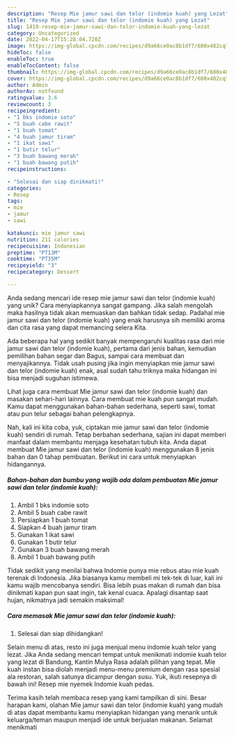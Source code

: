 ```yaml
---
description: "Resep Mie jamur sawi dan telor (indomie kuah) yang Lezat"
title: "Resep Mie jamur sawi dan telor (indomie kuah) yang Lezat"
slug: 1419-resep-mie-jamur-sawi-dan-telor-indomie-kuah-yang-lezat
category: Uncategorized
date: 2022-04-17T15:28:04.720Z
image: https://img-global.cpcdn.com/recipes/d9a66ce0ac8b1df7/680x482cq70/mie-jamur-sawi-dan-telor-indomie-kuah-foto-resep-utama.jpg
hideToc: false
enableToc: true
enableTocContent: false
thumbnail: https://img-global.cpcdn.com/recipes/d9a66ce0ac8b1df7/680x482cq70/mie-jamur-sawi-dan-telor-indomie-kuah-foto-resep-utama.jpg
cover: https://img-global.cpcdn.com/recipes/d9a66ce0ac8b1df7/680x482cq70/mie-jamur-sawi-dan-telor-indomie-kuah-foto-resep-utama.jpg
author: Admin
authorAv: notfound
ratingvalue: 3.6
reviewcount: 3
recipeingredient:
- "1 bks indomie soto"
- "5 buah cabe rawit"
- "1 buah tomat"
- "4 buah jamur tiram"
- "1 ikat sawi"
- "1 butir telur"
- "3 buah bawang merah"
- "1 buah bawang putih"
recipeinstructions:

- "Selesai dan siap dinikmati!"
categories:
- Resep
tags:
- mie
- jamur
- sawi

katakunci: mie jamur sawi 
nutrition: 211 calories
recipecuisine: Indonesian
preptime: "PT13M"
cooktime: "PT35M"
recipeyield: "3"
recipecategory: Dessert

---
```





Anda sedang mencari ide resep mie jamur sawi dan telor (indomie kuah) yang unik? Cara menyiapkannya sangat gampang. Jika salah mengolah maka hasilnya tidak akan memuaskan dan bahkan tidak sedap. Padahal mie jamur sawi dan telor (indomie kuah) yang enak harusnya sih memiliki aroma dan cita rasa yang dapat memancing selera Kita.





Ada beberapa hal yang sedikit banyak mempengaruhi kualitas rasa dari mie jamur sawi dan telor (indomie kuah), pertama dari jenis bahan, kemudian pemilihan bahan segar dan Bagus, sampai cara membuat dan menyajikannya. Tidak usah pusing jika ingin menyiapkan mie jamur sawi dan telor (indomie kuah) enak,      asal sudah tahu triknya maka hidangan ini bisa menjadi suguhan istimewa.














Lihat juga cara membuat Mie jamur sawi dan telor (indomie kuah) dan masakan sehari-hari lainnya. Cara membuat mie kuah pun sangat mudah. Kamu dapat menggunakan bahan-bahan sederhana, seperti sawi, tomat atau pun telur sebagai bahan pelengkapnya.






Nah, kali ini kita coba, yuk, ciptakan mie jamur sawi dan telor (indomie kuah) sendiri di rumah. Tetap berbahan sederhana, sajian ini dapat memberi manfaat dalam membantu menjaga kesehatan tubuh kita. Anda dapat membuat Mie jamur sawi dan telor (indomie kuah) menggunakan 8 jenis bahan dan 0 tahap pembuatan. Berikut ini cara untuk menyiapkan hidangannya.

<!--inarticleads1-->

##### Bahan-bahan dan bumbu yang wajib ada dalam pembuatan Mie jamur sawi dan telor (indomie kuah):

1. Ambil 1 bks indomie soto
1. Ambil 5 buah cabe rawit
1. Persiapkan 1 buah tomat
1. Siapkan 4 buah jamur tiram
1. Gunakan 1 ikat sawi
1. Gunakan 1 butir telur
1. Gunakan 3 buah bawang merah
1. Ambil 1 buah bawang putih


Tidak sedikit yang menilai bahwa Indomie punya mie rebus atau mie kuah terenak di Indonesia. Jika biasanya kamu membeli mi tek-tek di luar, kali ini kamu wajib mencobanya sendiri. Bisa lebih puas makan di rumah dan bisa dinikmati kapan pun saat ingin, tak kenal cuaca. Apalagi disantap saat hujan, nikmatnya jadi semakin maksimal! 

<!--inarticleads2-->

##### Cara memasak Mie jamur sawi dan telor (indomie kuah):


1. Selesai dan siap dihidangkan!

Selain menu di atas, resto ini juga menjual menu indomie kuah telor yang lezat. Jika Anda sedang mencari tempat untuk menikmati indomie kuah telor yang lezat di Bandung, Kantin Mulya Rasa adalah pilihan yang tepat. Mie kuah instan bisa diolah menjadi menu-menu premium dengan rasa spesial ala restoran, salah satunya dicampur dengan susu. Yuk, ikuti resepnya di bawah ini! Resep mie nyemek Indomie kuah pedas. 

Terima kasih telah membaca resep yang kami tampilkan di sini. Besar harapan kami, olahan Mie jamur sawi dan telor (indomie kuah) yang mudah di atas dapat membantu kamu menyiapkan hidangan yang menarik untuk keluarga/teman maupun menjadi ide untuk berjualan makanan. Selamat menikmati
